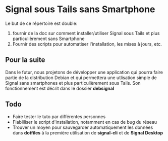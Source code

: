 # Signal sous Tails sans Smartphone

Le but de ce répertoire est double:

1. fournir de la doc sur comment installer/utiliser Signal sous Tails et plus particulièrement sans Smartphone
2. Fournir des scripts pour automatiser l'installation, les mises à jours, etc.

## Pour la suite

Dans le futur, nous projetons de développer une application qui pourra faire partie de la distribution Debian et qui permettera une utlisation simple de Signal sans smartphones et plus particulièrement sous Tails. Son fonctionnement est décrit dans le dossier **debsignal**

## Todo

* Faire tester le tuto par différentes personnes
* Fiabliliser le script d'installation, notamment en cas de bug du réseau
* Trouver un moyen pour sauvegarder automatiquement les données dans **dotfiles** à la première utilisation de **signal-cli** et de **Signal Desktop**
